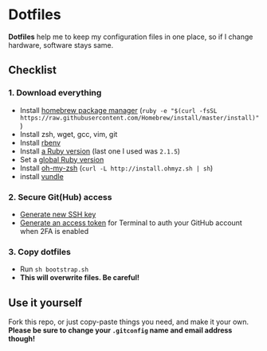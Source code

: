 # Dotfiles

**Dotfiles** help me to keep my configuration files in one place, so if I change hardware, software stays same.

## Checklist

### 1. Download everything

- Install [homebrew package manager](http://brew.sh/) (`ruby -e "$(curl -fsSL https://raw.githubusercontent.com/Homebrew/install/master/install)"`)
- Install zsh, wget, gcc, vim, git
- Install [rbenv](https://github.com/sstephenson/rbenv)
- Install [a Ruby version](https://github.com/sstephenson/rbenv#installing-ruby-versions) (last one I used was `2.1.5`)
- Set a [global Ruby version](https://github.com/sstephenson/rbenv#rbenv-global)
- Install [oh-my-zsh](https://github.com/robbyrussell/oh-my-zsh) (`curl -L http://install.ohmyz.sh | sh`)
- install [vundle](https://github.com/gmarik/Vundle.vim)

### 2. Secure Git(Hub) access

- [Generate new SSH key](https://help.github.com/articles/generating-ssh-keys/)
- [Generate an access token](https://help.github.com/articles/creating-an-access-token-for-command-line-use/) for Terminal to auth your GitHub account when 2FA is enabled

### 3. Copy dotfiles

- Run `sh bootstrap.sh`
- **This will overwrite files. Be careful!**

## Use it yourself

Fork this repo, or just copy-paste things you need, and make it your own. **Please be sure to change your `.gitconfig` name and email address though!**
